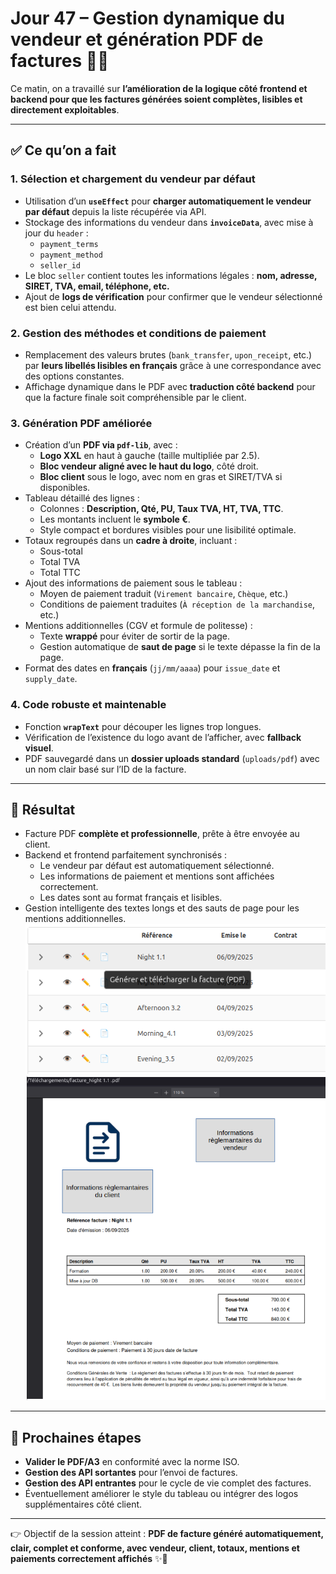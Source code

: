# Jour 47 – Gestion dynamique du vendeur et génération PDF de factures 🚀📄

Ce matin, on a travaillé sur **l’amélioration de la logique côté frontend et backend pour que les factures générées soient complètes, lisibles et directement exploitables**.  

---

## ✅ Ce qu’on a fait

### 1. Sélection et chargement du vendeur par défaut
- Utilisation d’un **`useEffect`** pour **charger automatiquement le vendeur par défaut** depuis la liste récupérée via API.  
- Stockage des informations du vendeur dans **`invoiceData`**, avec mise à jour du `header` :  
  - `payment_terms`  
  - `payment_method`  
  - `seller_id`  
- Le bloc `seller` contient toutes les informations légales : **nom, adresse, SIRET, TVA, email, téléphone, etc.**  
- Ajout de **logs de vérification** pour confirmer que le vendeur sélectionné est bien celui attendu.  

### 2. Gestion des méthodes et conditions de paiement
- Remplacement des valeurs brutes (`bank_transfer`, `upon_receipt`, etc.) par **leurs libellés lisibles en français** grâce à une correspondance avec des options constantes.  
- Affichage dynamique dans le PDF avec **traduction côté backend** pour que la facture finale soit compréhensible par le client.  

### 3. Génération PDF améliorée
- Création d’un **PDF via `pdf-lib`**, avec :  
  - **Logo XXL** en haut à gauche (taille multipliée par 2.5).  
  - **Bloc vendeur aligné avec le haut du logo**, côté droit.  
  - **Bloc client** sous le logo, avec nom en gras et SIRET/TVA si disponibles.  
- Tableau détaillé des lignes :  
  - Colonnes : **Description, Qté, PU, Taux TVA, HT, TVA, TTC**.  
  - Les montants incluent le **symbole €**.  
  - Style compact et bordures visibles pour une lisibilité optimale.  
- Totaux regroupés dans un **cadre à droite**, incluant :  
  - Sous-total  
  - Total TVA  
  - Total TTC  
- Ajout des informations de paiement sous le tableau :  
  - Moyen de paiement traduit (`Virement bancaire`, `Chèque`, etc.)  
  - Conditions de paiement traduites (`À réception de la marchandise`, etc.)  
- Mentions additionnelles (CGV et formule de politesse) :  
  - Texte **wrappé** pour éviter de sortir de la page.  
  - Gestion automatique de **saut de page** si le texte dépasse la fin de la page.  
- Format des dates en **français** (`jj/mm/aaaa`) pour `issue_date` et `supply_date`.

### 4. Code robuste et maintenable
- Fonction **`wrapText`** pour découper les lignes trop longues.  
- Vérification de l’existence du logo avant de l’afficher, avec **fallback visuel**.  
- PDF sauvegardé dans un **dossier uploads standard** (`uploads/pdf`) avec un nom clair basé sur l’ID de la facture.  

---

## 💪 Résultat
- Facture PDF **complète et professionnelle**, prête à être envoyée au client.  
- Backend et frontend parfaitement synchronisés :  
  - Le vendeur par défaut est automatiquement sélectionné.  
  - Les informations de paiement et mentions sont affichées correctement.  
  - Les dates sont au format français et lisibles.  
- Gestion intelligente des textes longs et des sauts de page pour les mentions additionnelles.  
![Génération depuis liste de factures](../images/jour47/invoiceList.png)
![Justificatif de facture](../images/jour47/invoicePDF.png)

---

## 📌 Prochaines étapes
- **Valider le PDF/A3** en conformité avec la norme ISO.  
- **Gestion des API sortantes** pour l’envoi de factures.  
- **Gestion des API entrantes** pour le cycle de vie complet des factures.  
- Éventuellement améliorer le style du tableau ou intégrer des logos supplémentaires côté client.  

---

👉 Objectif de la session atteint : **PDF de facture généré automatiquement, clair, complet et conforme, avec vendeur, client, totaux, mentions et paiements correctement affichés** ✨📄

